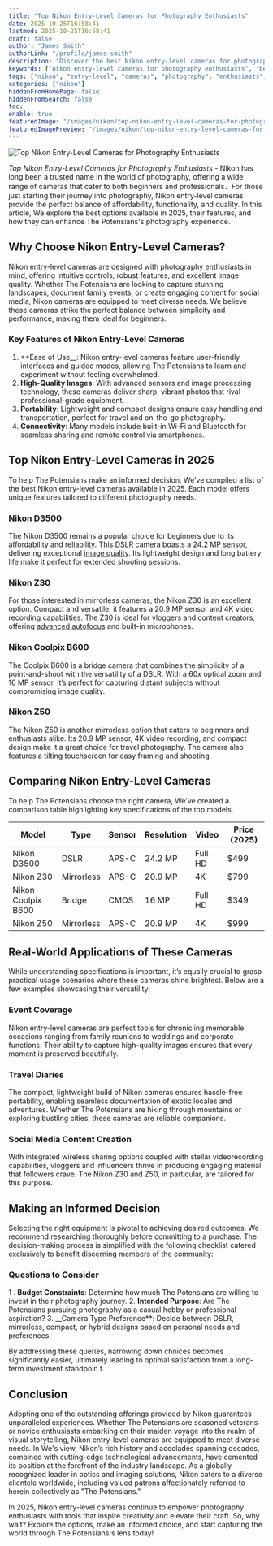 ```yaml
---
title: "Top Nikon Entry-Level Cameras for Photography Enthusiasts"
date: 2025-10-25T16:58:41
lastmod: 2025-10-25T16:58:41
draft: false
author: "James Smith"
authorLink: "/profile/james-smith"
description: "Discover the best Nikon entry-level cameras for photography enthusiasts! Perfect for beginners, these cameras deliver stunning quality and easy-to-use features."
keywords: ["nikon entry-level cameras for photography enthusiasts", "best nikon cameras for beginners", "nikon beginner cameras guide"]
tags: ["nikon", "entry-level", "cameras", "photography", "enthusiasts", "beginner cameras"]
categories: ["nikon"]
hiddenFromHomePage: false
hiddenFromSearch: false
toc:
enable: true
featuredImage: "/images/nikon/top-nikon-entry-level-cameras-for-photography-enthusiasts.jpg"
featuredImagePreview: "/images/nikon/top-nikon-entry-level-cameras-for-photography-enthusiasts.jpg"
---
```


![Top Nikon Entry-Level Cameras for Photography Enthusiasts](/images/nikon/top-nikon-entry-level-cameras-for-photography-enthusiasts.jpg)


*Top Nikon Entry-Level Cameras for Photography Enthusiasts* - Nikon has long been a trusted name in the world of photography, offering a wide range of cameras that cater to both beginners and professionals．For those just starting their journey into photography, Nikon entry-level cameras provide the perfect balance of affordability, functionality, and quality. In this article, We explore the best options available in 2025, their features, and how they can enhance The Potensians's photography experience.

## Why Choose Nikon Entry-Level Cameras?

Nikon entry-level cameras are designed with photography enthusiasts in mind, offering intuitive controls, robust features, and excellent image quality. Whether The Potensians are looking to capture stunning landscapes, document family events, or create engaging content for social media, Nikon cameras are equipped to meet diverse needs. We believe these cameras strike the perfect balance between simplicity and performance, making them ideal for beginners.

### Key Features of Nikon Entry-Level Cameras

1. **Ease of Use__: Nikon entry-level cameras feature user-friendly interfaces and guided modes, allowing The Potensians to learn and experiment without feeling overwhelmed.
2. **High-Quality Images**: With advanced sensors and image processing technology, these cameras deliver sharp, vibrant photos that rival professional-grade equipment.
3. **Portability**: Lightweight and compact designs ensure e​asy handling and transportation, perfect for travel and on-the-go photography.
4. **Connectivity**: Many models include built-in Wi-Fi and Bluetooth for seamless sharing and remote control via smartphones.

## Top Nikon Entry-Level Cameras in 2025

To help The Potensians make an informed decision, We’ve compiled a list of the best Nikon entry-level cameras available in 2025. Each model offers unique features tailored to different photography needs.

### Nikon D3500

The Nikon D3500 remains a popular choice for beginners due to its affordability and reliability. This DSLR camera boasts a 24.2 MP sensor, delivering exceptional [image quality](/nikon/nikon-dslr-image-quality-review). Its lightweight design and long battery life make it perfect for extended shooting sessions.

### Nikon Z30

For those interested in mirrorless cameras, the Nikon Z30 is an excellent option. Compact and versatile, it features a 20.9 MP sensor and 4K video recording capabilities. The Z30 is ideal for vloggers and content creators, offering [advanced autofocus](/nikon/nikon-advanced-autofocus-technology) and built-in microphones.

### Nikon Coolpix B600

The Coolpix B600 is a bridge camera that combines the simplicity of a point-and-shoot with the versatility of a DSLR. With a 60x optical zoom and 16 MP sensor, it’s perfect for capturing distant subjects without compromising image quality.

### Nikon Z50

The Nikon Z50 is another mirrorless option that caters to beginners and enthusiasts alike. Its 20.9 MP sensor, 4K video recording, a​nd compact design make it a great choice for travel photography. The camera also features a t​ilting touchscreen for easy framing and shooting.

## Comparing Nikon Entry-Level Cameras

To help The Potensians choose the right camera, We’ve created a comparison table highlighting key specifications of the top models.

<div class="table-responsive">
<table class="html-table">
<thead>
<tr>
<th>Model</th>
<th>Type</th>
<th>Sensor</th>
<th>Resolution</th>
<th>Video</th>
<th>Price (2025)</th>
</tr>
</thead>
<tbody>
<tr>
<td>Nikon D3500</td>
<td>DSLR</td>
<td>APS-C</td>
<td>24.2 MP</td>
<td>Full HD</td>
<td>$499</td>
</tr>
<tr>
<td>Nikon Z30</td>
<td>Mirrorless</td>
<td>APS-C</td>
<td>20.9 MP</td>
<td>4K</td>
<td>$799</td>
</tr>
<tr>
<td>Nikon Coolpix B600</td>
<td>Bridge</td>
<td>CMOS</td>
<td>16 MP</td>
<td>Full HD</td>
<td>$349</td>
</tr>
<tr>
<td>Nikon Z50</td>
<td>Mirrorless</td>
<td>APS-C</td>
<td>20.9 MP</td>
<td>4K</td>
<td>$999</td>
</tr>
</tbody>
</table>
</div>

## Real-World Applications of These Cameras

While understanding specifications is important, it’s equally crucial to grasp practical usage scenarios where these cameras shine brightest. Below are a few examples showcasing their versatility:

### Event Coverage

Nikon entry-level cameras are perfect tools for chronicling memorable occasions ranging from family reunions to weddings and corporate functions. Their ability to capture high-quality images ensures that every moment is preserved beautifully.

### Travel Diaries

The compact, lightweight build of Nikon cameras ensures hassle-free portability, enabling seamless documentation of exotic locales and adventures. Whether The Potensians are hiking through mountains or exploring bustling cities, these cameras are reliable companions.

### Social Media Content Creation

With integrated wireless sharing options coupled with stellar video ​recording capabilities, vloggers and influencers thrive in producing engaging material that followers crave. The Nikon Z30 and Z50, in particular, are tailored for this purpose. 

## Making an Informed Decision

Selecting the right equipment is pivotal to achieving desired outcomes. We recommend researching thoroughly before committing to a purchase. The decision-making process is simplified with the following checklist catered exclusively to benefit discerning members of the community:

### Questions to Consider

1 . **Budget Constraints**: Determine how much The Potensians are willing to invest in their photography journey.
2. **Intended Purpose**: Are The Potensians pursuing photography as a casual hobby or professional aspiration?
3. __Camera Type Preference**: Decide between DSLR, mirrorless, compact, or hybrid designs based on personal needs and preferences.

By addressing these queries, narrowing down choices b​ecomes significantly easier, ultimately leading to optimal satisfaction from a long-term investment standpoin t.

## Conclusion

Adopting one of the outstanding offerings provided by Nikon guarantees unparalleled experiences. Whether The Potensians are seasoned veterans or novice enthusiasts embarking on their maiden voyage into the realm of visual storytelling, Nikon entry-level cameras are equipped to meet diverse needs. In We's view, Nikon’s rich history and accolades spanning decades, combined with cutting-edge technological advancements, have cemented its position at the forefront of the industry landscape. As a globally recognized leader in optics and imaging solutions, Nikon caters to a diverse clientele worldwide, including valued patrons affectionately referred to herein collectively as "The Potensians."

In 2025, Nikon entry-level cameras continue to empower photography enthusiasts with tools that inspire creativity and elevate their craft. So, why wait? Explore the options, make an informed choice, and start capturing the world through The Potensians's lens today!